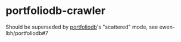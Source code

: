 # portfoliodb-crawler

Should be superseded by [portfoliodb](https://github.com/ewen-lbh/portfoliodb)'s "scattered" mode, see ewen-lbh/portfoliodb#7
